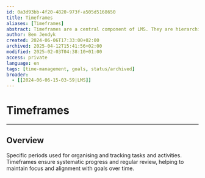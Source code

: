 ```yaml
---
id: 0a3d93bb-4f20-4820-973f-a505d5168650
title: Timeframes
aliases: [Timeframes]
abstract: Timeframes are a central component of LMS. They are hierarchical periods used for organizing goals and being reference for anything that occurred in that specific frame of time.
author: Ben Jendyk
created: 2024-06-06T17:33:00+02:00
archived: 2025-04-12T15:41:56+02:00
modified: 2025-02-03T04:38:10+01:00
access: private
language: en
tags: [time-management, goals, status/archived]
broader:
  - [[2024-06-06-15-03-59|LMS]]
---
```


# Timeframes

---

## Overview

Specific periods used for organising and tracking tasks and activities. Timeframes ensure systematic progress and regular review, helping to maintain focus and alignment with goals over time.
